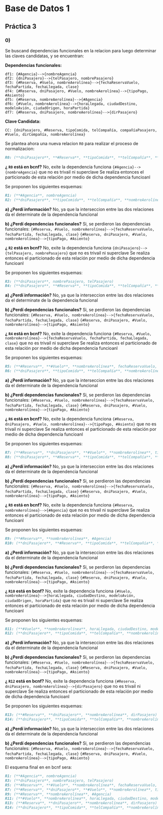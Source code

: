 # Base de Datos 1
## Práctica 3
### 0)

Se buscand dependencias funcionales en la relacion para luego determinar las claves candidatas, y se encuentran:

**Dependencias funcionales:**
```
df1: {#Agencia}-->{nombreAgencia}
df2: {dniPasajero}-->{telPasajero, nombrePasajero}
df3: {#Reserva, #Vuelo, nombreAerolínea}-->{fechaReservaVuelo, fechaPartida, fechaLlegada, clase}
df4: {#Reserva, dniPasajero, #Vuelo, nombreAerolínea}-->{tipoPago, #Asiento}
df5: {#Reserva, nombreAerolínea}-->{#Agencia}
df6: {#Vuelo, nombreAerolínea}-->{horaLlegada, ciudadDestino, modeloAvión, ciudadOrigen, horaPartida}
df7: {#Reserva, dniPasajero, nombreAerolínea}-->{dirPasajero}
```
**Clave Candidata:**
```
CC: {dniPasajero, #Reserva, tipoComida, telCompañía, compañíaPasajero, #Vuelo, dirCompañía, nombreAerolínea}
```

Se plantea ahora una nueva relacion  `R0`  para realizar el proceso de normalizacion:

```markdown
R0: (**dniPasajero**, **#Reserva**, **tipoComida**, **telCompañía**, **compañíaPasajero**, **#Vuelo**, **dirCompañía**, **nombreAerolínea**, horaPartida, fechaPartida, horaLlegada, #Asiento, dirPasajero, fechaLlegada, ciudadDestino, #Agencia, modeloAvión, nombreAgencia, ciudadOrigen, fechaReservaVuelo, telPasajero, nombrePasajero, tipoPago, clase)
```

**¿ `R0`  está en bcnf?**
No, exite la dependencia funciona `{#Agencia}-->{nombreAgencia}` que no es trivail ni superclave
Se realiza entonces el particionado de esta relación por medio de dicha dependencia funcioanl

Se proponen los siguientes esquemas:


```markdown
R1: (**#Agencia**, nombreAgencia)
R2: (**dniPasajero**, **tipoComida**, **telCompañía**, **nombreAerolínea**, **compañíaPasajero**, **dirCompañía**, **#Reserva**, **#Vuelo**, horaPartida, fechaPartida, horaLlegada, #Asiento, dirPasajero, fechaLlegada, ciudadDestino, #Agencia, modeloAvión, ciudadOrigen, fechaReservaVuelo, telPasajero, nombrePasajero, tipoPago, clase)
```


**a) ¿Perdí información?**
No, ya que la interseccion entre las dos relaciones da el determinate de la dependencia funcional

**b) ¿Perdí dependencias funcionales?**
Si, se perdieron las dependencias funcionales: `{#Reserva, #Vuelo, nombreAerolínea}-->{fechaReservaVuelo, fechaPartida, fechaLlegada, clase}` `{#Reserva, dniPasajero, #Vuelo, nombreAerolínea}-->{tipoPago, #Asiento}`


**¿ `R2`  está en bcnf?**
No, exite la dependencia funciona `{dniPasajero}-->{telPasajero, nombrePasajero}` que no es trivail ni superclave
Se realiza entonces el particionado de esta relación por medio de dicha dependencia funcioanl

Se proponen los siguientes esquemas:


```markdown
R3: (**dniPasajero**, nombrePasajero, telPasajero)
R4: (**dniPasajero**, **#Reserva**, **tipoComida**, **telCompañía**, **compañíaPasajero**, **#Vuelo**, **dirCompañía**, **nombreAerolínea**, horaPartida, fechaPartida, horaLlegada, #Asiento, dirPasajero, fechaLlegada, ciudadDestino, #Agencia, modeloAvión, ciudadOrigen, fechaReservaVuelo, tipoPago, clase)
```


**a) ¿Perdí información?**
No, ya que la interseccion entre las dos relaciones da el determinate de la dependencia funcional

**b) ¿Perdí dependencias funcionales?**
Si, se perdieron las dependencias funcionales: `{#Reserva, #Vuelo, nombreAerolínea}-->{fechaReservaVuelo, fechaPartida, fechaLlegada, clase}` `{#Reserva, dniPasajero, #Vuelo, nombreAerolínea}-->{tipoPago, #Asiento}`


**¿ `R4`  está en bcnf?**
No, exite la dependencia funciona `{#Reserva, #Vuelo, nombreAerolínea}-->{fechaReservaVuelo, fechaPartida, fechaLlegada, clase}` que no es trivail ni superclave
Se realiza entonces el particionado de esta relación por medio de dicha dependencia funcioanl

Se proponen los siguientes esquemas:


```markdown
R5: (**#Reserva**, **#Vuelo**, **nombreAerolínea**, fechaReservaVuelo, fechaPartida, fechaLlegada, clase)
R6: (**dniPasajero**, **tipoComida**, **telCompañía**, **nombreAerolínea**, **compañíaPasajero**, **dirCompañía**, **#Reserva**, **#Vuelo**, horaPartida, horaLlegada, #Asiento, dirPasajero, ciudadDestino, #Agencia, modeloAvión, ciudadOrigen, tipoPago)
```


**a) ¿Perdí información?**
No, ya que la interseccion entre las dos relaciones da el determinate de la dependencia funcional

**b) ¿Perdí dependencias funcionales?**
Si, se perdieron las dependencias funcionales: `{#Reserva, #Vuelo, nombreAerolínea}-->{fechaReservaVuelo, fechaPartida, fechaLlegada, clase}` `{#Reserva, dniPasajero, #Vuelo, nombreAerolínea}-->{tipoPago, #Asiento}`


**¿ `R6`  está en bcnf?**
No, exite la dependencia funciona `{#Reserva, dniPasajero, #Vuelo, nombreAerolínea}-->{tipoPago, #Asiento}` que no es trivail ni superclave
Se realiza entonces el particionado de esta relación por medio de dicha dependencia funcioanl

Se proponen los siguientes esquemas:


```markdown
R7: (**#Reserva**, **dniPasajero**, **#Vuelo**, **nombreAerolínea**, tipoPago, #Asiento)
R8: (**dniPasajero**, **#Reserva**, **tipoComida**, **telCompañía**, **compañíaPasajero**, **#Vuelo**, **dirCompañía**, **nombreAerolínea**, horaLlegada, dirPasajero, ciudadDestino, #Agencia, modeloAvión, ciudadOrigen, horaPartida)
```


**a) ¿Perdí información?**
No, ya que la interseccion entre las dos relaciones da el determinate de la dependencia funcional

**b) ¿Perdí dependencias funcionales?**
Si, se perdieron las dependencias funcionales: `{#Reserva, #Vuelo, nombreAerolínea}-->{fechaReservaVuelo, fechaPartida, fechaLlegada, clase}` `{#Reserva, dniPasajero, #Vuelo, nombreAerolínea}-->{tipoPago, #Asiento}`


**¿ `R8`  está en bcnf?**
No, exite la dependencia funciona `{#Reserva, nombreAerolínea}-->{#Agencia}` que no es trivail ni superclave
Se realiza entonces el particionado de esta relación por medio de dicha dependencia funcioanl

Se proponen los siguientes esquemas:


```markdown
R9: (**#Reserva**, **nombreAerolínea**, #Agencia)
R10: (**dniPasajero**, **#Reserva**, **tipoComida**, **telCompañía**, **compañíaPasajero**, **#Vuelo**, **dirCompañía**, **nombreAerolínea**, horaLlegada, dirPasajero, ciudadDestino, modeloAvión, ciudadOrigen, horaPartida)
```


**a) ¿Perdí información?**
No, ya que la interseccion entre las dos relaciones da el determinate de la dependencia funcional

**b) ¿Perdí dependencias funcionales?**
Si, se perdieron las dependencias funcionales: `{#Reserva, #Vuelo, nombreAerolínea}-->{fechaReservaVuelo, fechaPartida, fechaLlegada, clase}` `{#Reserva, dniPasajero, #Vuelo, nombreAerolínea}-->{tipoPago, #Asiento}`


**¿ `R10`  está en bcnf?**
No, exite la dependencia funciona `{#Vuelo, nombreAerolínea}-->{horaLlegada, ciudadDestino, modeloAvión, ciudadOrigen, horaPartida}` que no es trivail ni superclave
Se realiza entonces el particionado de esta relación por medio de dicha dependencia funcioanl

Se proponen los siguientes esquemas:


```markdown
R11: (**#Vuelo**, **nombreAerolínea**, horaLlegada, ciudadDestino, modeloAvión, ciudadOrigen, horaPartida)
R12: (**dniPasajero**, **tipoComida**, **telCompañía**, **nombreAerolínea**, **compañíaPasajero**, **dirCompañía**, **#Reserva**, **#Vuelo**, dirPasajero)
```


**a) ¿Perdí información?**
No, ya que la interseccion entre las dos relaciones da el determinate de la dependencia funcional

**b) ¿Perdí dependencias funcionales?**
Si, se perdieron las dependencias funcionales: `{#Reserva, #Vuelo, nombreAerolínea}-->{fechaReservaVuelo, fechaPartida, fechaLlegada, clase}` `{#Reserva, dniPasajero, #Vuelo, nombreAerolínea}-->{tipoPago, #Asiento}`


**¿ `R12`  está en bcnf?**
No, exite la dependencia funciona `{#Reserva, dniPasajero, nombreAerolínea}-->{dirPasajero}` que no es trivail ni superclave
Se realiza entonces el particionado de esta relación por medio de dicha dependencia funcioanl

Se proponen los siguientes esquemas:


```markdown
R13: (**#Reserva**, **dniPasajero**, **nombreAerolínea**, dirPasajero)
R14: (**dniPasajero**, **tipoComida**, **telCompañía**, **nombreAerolínea**, **compañíaPasajero**, **dirCompañía**, **#Reserva**, **#Vuelo**)
```


**a) ¿Perdí información?**
No, ya que la interseccion entre las dos relaciones da el determinate de la dependencia funcional

**b) ¿Perdí dependencias funcionales?**
Si, se perdieron las dependencias funcionales: `{#Reserva, #Vuelo, nombreAerolínea}-->{fechaReservaVuelo, fechaPartida, fechaLlegada, clase}` `{#Reserva, dniPasajero, #Vuelo, nombreAerolínea}-->{tipoPago, #Asiento}`


El esquema final en en bcnf sera:


```markdown
R1: (**#Agencia**, nombreAgencia)
R3: (**dniPasajero**, nombrePasajero, telPasajero)
R5: (**#Reserva**, **#Vuelo**, **nombreAerolínea**, fechaReservaVuelo, fechaPartida, fechaLlegada, clase)
R7: (**#Reserva**, **dniPasajero**, **#Vuelo**, **nombreAerolínea**, tipoPago, #Asiento)
R9: (**#Reserva**, **nombreAerolínea**, #Agencia)
R11: (**#Vuelo**, **nombreAerolínea**, horaLlegada, ciudadDestino, modeloAvión, ciudadOrigen, horaPartida)
R13: (**#Reserva**, **dniPasajero**, **nombreAerolínea**, dirPasajero)
R14: (**dniPasajero**, **tipoComida**, **telCompañía**, **nombreAerolínea**, **compañíaPasajero**, **dirCompañía**, **#Reserva**, **#Vuelo**)
```

